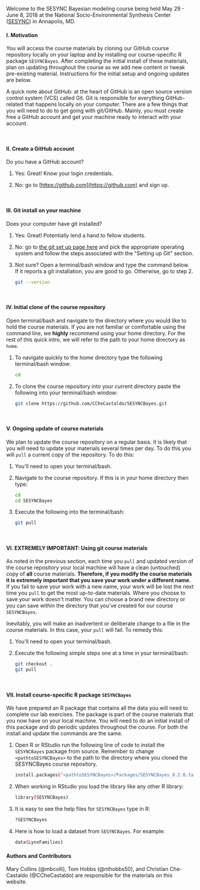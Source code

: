 Welcome to the SESYNC Bayesian modeling course being held May 29 - June 8, 2018 at the National Socio-Environmental Synthesis Center ([SESYNC](https://www.sesync.org)) in Annapolis, MD.

#### I. Motivation

You will access the course materials by cloning our GitHub course repository locally on your laptop and by installing our course-specific R package `SESYNCBayes`. After completing the initial install of these materials, plan on updating throughout the course as we add new content or tweak pre-existing material.  Instructions for the initial setup and ongoing updates are below.

A quick note about GitHub: at the heart of GitHub is an open source version control system (VCS) called Git. Git is responsible for everything GitHub-related that happens locally on your computer. There are a few things that you will need to do to get going with git/GitHub. Mainly, you must create free a GitHub account and get your machine ready to interact with your account.

<br>

#### II. Create a GitHub account

Do you have a GitHub account?

1. Yes: Great! Know your login credentials.

2. No: go to [https://github.com](https://github.com) and sign up.

<br>

#### III. Git install on your machine

Does your computer have git installed?

1. Yes: Great! Potentially lend a hand to fellow students.

2. No: go to [the git set up page here](https://help.github.com/articles/set-up-git) and pick the appropriate operating system and follow the steps associated with the "Setting up Git" section.

3. Not sure? Open a terminal/bash window and type the command below. If it reports a git installation, you are good to go. Otherwise, go to step 2.

    ```bash
    git --version
    ```
<br>

#### IV. Initial clone of the course repository

Open terminal/bash and navigate to the directory where you would like to hold the course materials. If you are not familiar or comfortable using the command line, we **highly** recommend using your home directory. For the rest of this quick intro, we will refer to the path to your home directory as `home`.  

1.  To navigate quickly to the home directory type the following terminal/bash window:

    ```bash
    cd
    ```

2.  To clone the course repository into your current directory paste the following into your terminal/bash window: 

    ```bash
    git clone https://github.com/CCheCastaldo/SESYNCBayes.git
    ```

<br>

#### V. Ongoing update of course materials

We plan to update the course repository on a regular basis. It is likely that you will need to update your materials several times per day.  To do this you will `pull` a current copy of the repository. To do this: 

1.  You'll need to open your terminal/bash.

2.  Navigate to the course repository. If this is in your home directory then type:

    ```bash
    cd
    cd SESYNCBayes
    ```
    
3.  Execute the following into the terminal/bash:

    ```bash
    git pull
    ```

<br>

#### VI. EXTREMELY IMPORTANT: Using git course materials 

As noted in the previous section, each time you `pull` and updated version of the course repository your local machine will have a clean (untouched) copy of **all** course materials.  **Therefore, if you modify the course materials it is extremely important that you save your work under a different name.**  If you fail to save your work with a new name, your work will be lost the next time you `pull` to get the most up-to-date materials. Where you choose to save your work doesn't matter. You can choose a brand new directory or you can save within the directory that you've created for our course `SESYNCBayes`. 

Inevitably, you will make an inadvertent or deliberate change to a file in the course materials. In this case, your `pull` will fail. To remedy this:

1.  You'll need to open your terminal/bash.

2.  Execute the following simple steps one at a time in your terminal/bash:

    ```bash
    git checkout .
    git pull
    ```
<br>

#### VII. Install course-specific R package `SESYNCBayes` 

We have prepared an R package that contains all the data you will need to complete our lab exercises.  The package is part of the course materials that you now have on your local machine. You will need to do an initial install of this package and do periodic updates throughout the course. For both the install and update the commands are the same.

1. Open R or RStudio run the following line of code to install the `SESYNCBayes` package from source. Remember to change `<pathtoSESYNCBayes>` to the path to the directory where you cloned the SESYNCBayes course repository.

    ```bash
    install.packages("<pathtoSESYNCBayes>/Packages/SESYNCBayes_0.2.0.tar.gz", repos = NULL, type = "source")
    ```

2. When working in RStudio you load the library like any other R library:

    ```bash
    library(SESYNCBayes)
    ```
    
3.  It is easy to see the help files for `SESYNCBayes` type in R:

    ```bash
    ?SESYNCBayes
    ```
    
4.  Here is how to load a dataset from `SESYNCBayes`. For example:

    ```bash
    data(LynxFamilies)
    ```
    
#### Authors and Contributors

Mary Collins (@mbcolli), Tom Hobbs (@nthobbs50), and Christian Che-Castaldo (@CCheCastaldo) are responsible for the materials on this website. 

